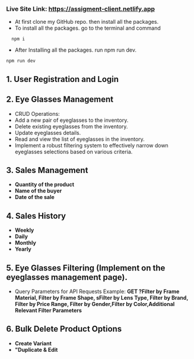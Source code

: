 
### Live Site Link: https://assigment-client.netlify.app

- At first clone my GitHub repo. then install all the packages.
- To install all the packages. go to the terminal and command

```npm
  npm i
```

- After Installing all the packages. run npm run dev.

```npm
npm run dev
```

## 1. User Registration and Login
 
## 2. Eye Glasses Management
-  CRUD Operations: </br>
-  Add a new pair of eyeglasses to the inventory. </br>
-  Delete existing eyeglasses from the inventory. </br>
-  Update eyeglasses details. </br>
-  Read and view the list of eyeglasses in the inventory. </br>
-  Implement a robust filtering system to effectively narrow down eyeglasses selections based on various criteria. </br>
 
## 3. Sales Management  
-  **Quantity of the product**
-  **Name of the buyer**
-  **Date of the sale**

## 4. Sales History  
-  **Weekly**
-  **Daily**
-  **Monthly**
-  **Yearly**

## 5. Eye Glasses Filtering (Implement on the eyeglasses management page).
- Query Parameters for API Requests Example: **GET ?Filter by Frame Material, Filter by Frame Shape, sFilter by Lens Type, Filter by Brand, Filter by Price Range, Filter by Gender,Filter by Color,Additional Relevant Filter Parameters**

## 6. Bulk Delete Product Options
- **Create Variant**
- **"Duplicate & Edit**

